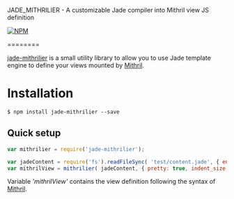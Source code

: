 JADE_MITHRILIER - A customizable Jade compiler into Mithril view JS definition

[![NPM](https://nodei.co/npm/jade-mithrilier.png)](https://nodei.co/npm/jade-mithrilier/)


========


[jade-mithrilier](https://github.com/imrefazekas/jade-mithrilier) is a small utility library to allow you to use Jade template engine to define your views mounted by [Mithril](https://lhorie.github.io/mithril/).

# Installation

	$ npm install jade-mithrilier --save

## Quick setup
```javascript
var mithrilier = require('jade-mithrilier');

var jadeContent = require('fs').readFileSync( 'test/content.jade', { encoding: 'utf8' });
var mithrilView = mithrilier( jadeContent, { pretty: true, indent_size: 1, indent_char: '\t' } );

```

Variable _'mithrilView'_ contains the view definition following the syntax of [Mithril](https://lhorie.github.io/mithril/).
